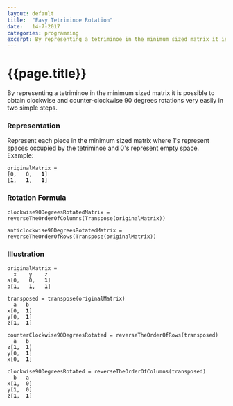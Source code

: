 ```yaml
---
layout: default
title:  "Easy Tetriminoe Rotation"
date:   14-7-2017
categories: programming
excerpt: By representing a tetriminoe in the minimum sized matrix it is possible to obtain clockwise and counter-clockwise 90 degrees rotations very easily in two simple steps. 
---
```


{{page.title}}
================

By representing a tetriminoe in the minimum sized matrix it is possible to obtain clockwise and counter-clockwise 90 degrees rotations very easily in two simple steps. 

### Representation

Represent each piece in the minimum sized matrix where 1's represent spaces occupied by the tetriminoe and 0's represent empty space. Example:

<pre><code>originalMatrix = 
[0,   0,   <b>1</b>]
[<b>1</b>,   <b>1</b>,   <b>1</b>]</code></pre>
    

### Rotation Formula

    clockwise90DegreesRotatedMatrix = reverseTheOrderOfColumns(Transpose(originalMatrix))

    anticlockwise90DegreesRotatedMatrix = reverseTheOrderOfRows(Transpose(originalMatrix))


### Illustration

<pre><code>originalMatrix = 
  x    y    z
a[0,   0,   <b>1</b>]
b[<b>1</b>,   <b>1</b>,   <b>1</b>]</code></pre>   

<pre><code>transposed = transpose(originalMatrix)
  a   b
x[0,  <b>1</b>]
y[0,  <b>1</b>]
z[<b>1</b>,  <b>1</b>] </code></pre>

<pre><code>counterClockwise90DegreesRotated = reverseTheOrderOfRows(transposed)
  a   b
z[<b>1</b>,  <b>1</b>]
y[0,  <b>1</b>]
x[0,  <b>1</b>] </code></pre>


<pre><code>clockwise90DegreesRotated = reverseTheOrderOfColumns(transposed)
  b   a
x[<b>1</b>,  0]
y[<b>1</b>,  0]
z[<b>1</b>,  <b>1</b>] </code></pre>


